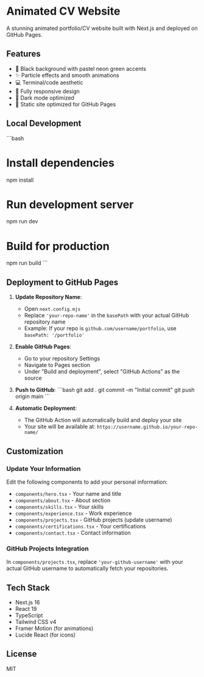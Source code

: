 # Animated CV Website

A stunning animated portfolio/CV website built with Next.js and deployed on GitHub Pages.

## Features

- 🎨 Black background with pastel neon green accents
- ✨ Particle effects and smooth animations
- 💻 Terminal/code aesthetic
- 📱 Fully responsive design
- 🌙 Dark mode optimized
- 🚀 Static site optimized for GitHub Pages

## Local Development

\`\`\`bash
# Install dependencies
npm install

# Run development server
npm run dev

# Build for production
npm run build
\`\`\`

## Deployment to GitHub Pages

1. **Update Repository Name**: 
   - Open `next.config.mjs`
   - Replace `'your-repo-name'` in the `basePath` with your actual GitHub repository name
   - Example: If your repo is `github.com/username/portfolio`, use `basePath: '/portfolio'`

2. **Enable GitHub Pages**:
   - Go to your repository Settings
   - Navigate to Pages section
   - Under "Build and deployment", select "GitHub Actions" as the source

3. **Push to GitHub**:
   \`\`\`bash
   git add .
   git commit -m "Initial commit"
   git push origin main
   \`\`\`

4. **Automatic Deployment**:
   - The GitHub Action will automatically build and deploy your site
   - Your site will be available at: `https://username.github.io/your-repo-name/`

## Customization

### Update Your Information

Edit the following components to add your personal information:

- `components/hero.tsx` - Your name and title
- `components/about.tsx` - About section
- `components/skills.tsx` - Your skills
- `components/experience.tsx` - Work experience
- `components/projects.tsx` - GitHub projects (update username)
- `components/certifications.tsx` - Your certifications
- `components/contact.tsx` - Contact information

### GitHub Projects Integration

In `components/projects.tsx`, replace `'your-github-username'` with your actual GitHub username to automatically fetch your repositories.

## Tech Stack

- Next.js 16
- React 19
- TypeScript
- Tailwind CSS v4
- Framer Motion (for animations)
- Lucide React (for icons)

## License

MIT
